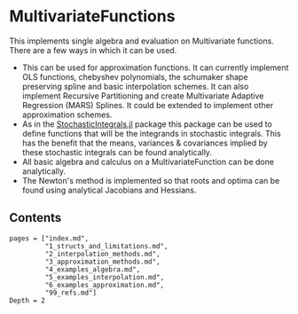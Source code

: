 # MultivariateFunctions

This implements single algebra and evaluation on Multivariate functions.
There are a few ways in which it can be used.
* This can be used for approximation functions. It can currently implement OLS functions, chebyshev polynomials, the schumaker shape preserving spline and basic interpolation schemes. It can also implement Recursive Partitioning and create Multivariate Adaptive Regression (MARS) Splines. It could be extended to implement other approximation schemes.
* As in the [StochasticIntegrals.jl](https://github.com/s-baumann/StochasticIntegrals.jl) package this package can be used to define functions that will be the integrands in stochastic integrals. This has the benefit that the means, variances & covariances implied by these stochastic integrals can be found analytically.
* All basic algebra and calculus on a MultivariateFunction can be done analytically.
* The Newton's method is implemented so that roots and optima can be found using analytical Jacobians and Hessians.

## Contents

```@contents
pages = ["index.md",
         "1_structs_and_limitations.md",
         "2_interpolation_methods.md",
         "3_approximation_methods.md",
         "4_examples_algebra.md",
         "5_examples_interpolation.md",
         "6_examples_approximation.md",
         "99_refs.md"]
Depth = 2
```
